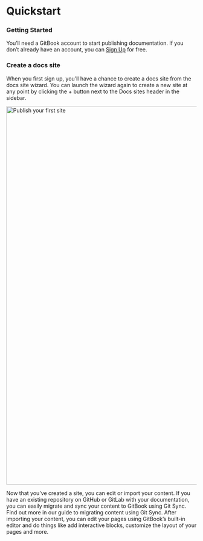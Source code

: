 # Quickstart

<h3>Getting Started</h3>
<p>You’ll need a GitBook account to start publishing documentation. If you don’t already have an account, you can <a href="https://gitbook.com" rel="noopener noreferrer" target="_blank">Sign Up</a> for free.</p>
<h3>Create a docs site</h3>
<p>When you first sign up, you’ll have a chance to create a docs site from the docs site wizard. You can launch the wizard again to create a new site at any point by clicking the + button next to the Docs sites header in the sidebar.</p>
<p class="wysiwyg-text-align-center"><img alt="Publish your first site" height="1000" src="https://1050631731-files.gitbook.io/~/files/v0/b/gitbook-x-prod.appspot.com/o/spaces%2FNkEGS7hzeqa35sMXQZ4X%2Fuploads%2Ftr45YCskBmSWji7m4HZj%2Fgetting-started-quickstart.svg?alt=media&amp;token=160e7114-067b-46cb-979d-5b6ce7b5d0c9" width="560"/></p>
<p>Now that you’ve created a site, you can edit or import your content. If you have an existing repository on GitHub or GitLab with your documentation, you can easily migrate and sync your content to GitBook using Git Sync. Find out more in our guide to migrating content using Git Sync.
After importing your content, you can edit your pages using GitBook’s built-in editor and do things like add interactive blocks, customize the layout of your pages and more.</p>
